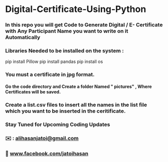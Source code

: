 # Digital-Certificate-Using-Python 

### In this repo you will get Code to Generate Digital /  E- Certificate with Any Participant Name you want to write on it Automatically
### Libraries Needed to be installed on the system : 
pip install Pillow
pip install pandas
pip install os

### You must a certificate in jpg format. 
#### Go the code directory and Create a folder Named " pictures" , Where Certificates will be saved.
### Create a list.csv files to insert all the names in the list file which you want to be inserted in the ceritificate.




### Stay Tuned for Upcoming Coding Updates
### ✉️ : alihasanjatoi@gmail.com
### 👋 www.facebook.com/jatoihasan
